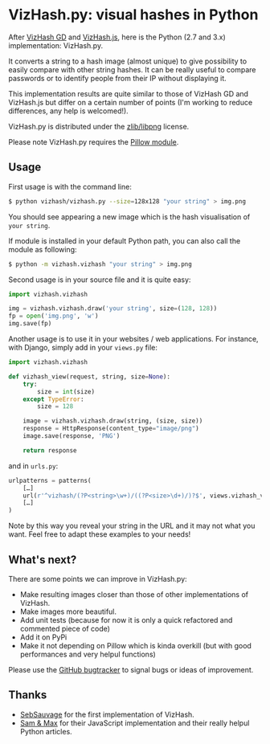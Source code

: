 # VizHash.py: visual hashes in Python

After [VizHash GD](http://sebsauvage.net/wiki/doku.php?id=php:vizhash_gd) and [VizHash.js](https://github.com/sametmax/VizHash.js), here is the Python (2.7 and 3.x) implementation: VizHash.py.

It converts a string to a hash image (almost unique) to give possibility to easily compare with other string hashes. It can be really useful to compare passwords or to identify people from their IP without displaying it.

This implementation results are quite similar to those of VizHash GD and VizHash.js but differ on a certain number of points (I'm working to reduce differences, any help is welcomed!).

VizHash.py is distributed under the [zlib/libpng](http://www.opensource.org/licenses/zlib-license.php) license.

Please note VizHash.py requires the [Pillow module](http://python-pillow.github.io/).

## Usage

First usage is with the command line:

```bash
$ python vizhash/vizhash.py --size=128x128 "your string" > img.png
```

You should see appearing a new image which is the hash visualisation of `your string`.

If module is installed in your default Python path, you can also call the module as following:

```bash
$ python -m vizhash.vizhash "your string" > img.png
```

Second usage is in your source file and it is quite easy:

```python
import vizhash.vizhash

img = vizhash.vizhash.draw('your string', size=(128, 128))
fp = open('img.png', 'w')
img.save(fp)
```

Another usage is to use it in your websites / web applications. For instance, with Django, simply add in your `views.py` file:

```python
import vizhash.vizhash

def vizhash_view(request, string, size=None):
    try:
        size = int(size)
    except TypeError:
        size = 128

    image = vizhash.vizhash.draw(string, (size, size))
    response = HttpResponse(content_type="image/png")
    image.save(response, 'PNG')

    return response
```

and in `urls.py`:

```python
urlpatterns = patterns(
    […]
    url(r'^vizhash/(?P<string>\w+)/((?P<size>\d+)/)?$', views.vizhash_view, name='vizhash'),
    […]
)
```

Note by this way you reveal your string in the URL and it may not what you want. Feel free to adapt these examples to your needs!

## What's next?

There are some points we can improve in VizHash.py:

- Make resulting images closer than those of other implementations of VizHash.
- Make images more beautiful.
- Add unit tests (because for now it is only a quick refactored and commented piece of code)
- Add it on PyPi
- Make it not depending on Pillow which is kinda overkill (but with good performances and very helpul functions)

Please use the [GitHub bugtracker](https://github.com/marienfressinaud/vizhash.py/issues) to signal bugs or ideas of improvement.

## Thanks

- [SebSauvage](http://sebsauvage.net/) for the first implementation of VizHash.
- [Sam & Max](http://sametmax.com/) for their JavaScript implementation and their really helpul Python articles.
